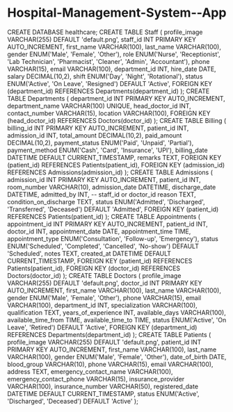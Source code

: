 # Hospital-Management-System--App  
CREATE DATABASE healthcare;
CREATE TABLE Staff (
    profile_image VARCHAR(255) DEFAULT 'default.png',
    staff_id INT PRIMARY KEY AUTO_INCREMENT,
    first_name VARCHAR(100),
    last_name VARCHAR(100),
    gender ENUM('Male', 'Female', 'Other'),
    role ENUM('Nurse', 'Receptionist', 'Lab Technician', 'Pharmacist', 'Cleaner', 'Admin', 'Accountant'),
    phone VARCHAR(15),
    email VARCHAR(100),
    department_id INT,
    hire_date DATE,
    salary DECIMAL(10,2),
    shift ENUM('Day', 'Night', 'Rotational'),
    status ENUM('Active', 'On Leave', 'Resigned') DEFAULT 'Active',    FOREIGN KEY (department_id) REFERENCES Departments(department_id)
);
CREATE TABLE Departments (
    department_id INT PRIMARY KEY AUTO_INCREMENT,
    department_name VARCHAR(100) UNIQUE,
    head_doctor_id INT,
    contact_number VARCHAR(15),
    location VARCHAR(100),
    FOREIGN KEY (head_doctor_id) REFERENCES Doctors(doctor_id)
);
CREATE TABLE Billing (
    billing_id INT PRIMARY KEY AUTO_INCREMENT,
    patient_id INT,
    admission_id INT,
    total_amount DECIMAL(10,2),
    paid_amount DECIMAL(10,2),
    payment_status ENUM('Paid', 'Unpaid', 'Partial'),
    payment_method ENUM('Cash', 'Card', 'Insurance', 'UPI'),
    billing_date DATETIME DEFAULT CURRENT_TIMESTAMP,
    remarks TEXT,
    FOREIGN KEY (patient_id) REFERENCES Patients(patient_id),
    FOREIGN KEY (admission_id) REFERENCES Admissions(admission_id)
);
CREATE TABLE Admissions (
    admission_id INT PRIMARY KEY AUTO_INCREMENT,
    patient_id INT,
    room_number VARCHAR(10),
    admission_date DATETIME,
    discharge_date DATETIME,
    admitted_by INT, -- staff_id or doctor_id
    reason TEXT,
    condition_on_discharge TEXT,
    status ENUM('Admitted', 'Discharged', 'Transferred', 'Deceased') DEFAULT 'Admitted',
    FOREIGN KEY (patient_id) REFERENCES Patients(patient_id)
);
CREATE TABLE Appointments (
    appointment_id INT PRIMARY KEY AUTO_INCREMENT,
    patient_id INT,
    doctor_id INT,
    appointment_date DATE,
    appointment_time TIME,
    appointment_type ENUM('Consultation', 'Follow-up', 'Emergency'),
    status ENUM('Scheduled', 'Completed', 'Cancelled', 'No-show') DEFAULT 'Scheduled',
    notes TEXT,
    created_at DATETIME DEFAULT CURRENT_TIMESTAMP,
    FOREIGN KEY (patient_id) REFERENCES Patients(patient_id),
    FOREIGN KEY (doctor_id) REFERENCES Doctors(doctor_id)
);
CREATE TABLE Doctors (
    profile_image VARCHAR(255) DEFAULT 'default.png',
    doctor_id INT PRIMARY KEY AUTO_INCREMENT,
    first_name VARCHAR(100),
    last_name VARCHAR(100),
    gender ENUM('Male', 'Female', 'Other'),
    phone VARCHAR(15),
    email VARCHAR(100),
    department_id INT,
    specialization VARCHAR(100),
    qualification TEXT,
    years_of_experience INT,
    available_days VARCHAR(100),
    available_time_from TIME,
    available_time_to TIME,
    status ENUM('Active', 'On Leave', 'Retired') DEFAULT 'Active',
    FOREIGN KEY (department_id) REFERENCES Departments(department_id)
);
CREATE TABLE Patients (
    profile_image VARCHAR(255) DEFAULT 'default.png',
    patient_id INT PRIMARY KEY AUTO_INCREMENT,
    first_name VARCHAR(100),
    last_name VARCHAR(100),
    gender ENUM('Male', 'Female', 'Other'),
    date_of_birth DATE,
    blood_group VARCHAR(10),
    phone VARCHAR(15),
    email VARCHAR(100),
    address TEXT,
    emergency_contact_name VARCHAR(100),
    emergency_contact_phone VARCHAR(15),
    insurance_provider VARCHAR(100),
    insurance_number VARCHAR(50),
    registered_date DATETIME DEFAULT CURRENT_TIMESTAMP,
    status ENUM('Active', 'Discharged', 'Deceased') DEFAULT 'Active'
 );
